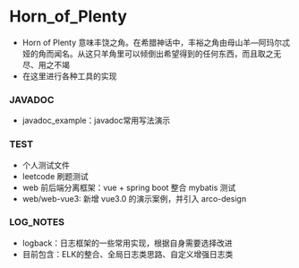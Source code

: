 # Horn_of_Plenty

- Horn of Plenty 意味丰饶之角。在希腊神话中，丰裕之角由母山羊—阿玛尔忒娅的角而闻名。从这只羊角里可以倾倒出希望得到的任何东西，而且取之无尽、用之不竭
- 在这里进行各种工具的实现

### JAVADOC

- javadoc_example：javadoc常用写法演示

### TEST

- 个人测试文件
- leetcode 刷题测试
- web 前后端分离框架：vue + spring boot 整合 mybatis 测试
- web/web-vue3:  新增 vue3.0 的演示案例，并引入 arco-design

### LOG_NOTES

- logback：日志框架的一些常用实现，根据自身需要选择改进
- 目前包含：ELK的整合、全局日志类思路、自定义增强日志类



